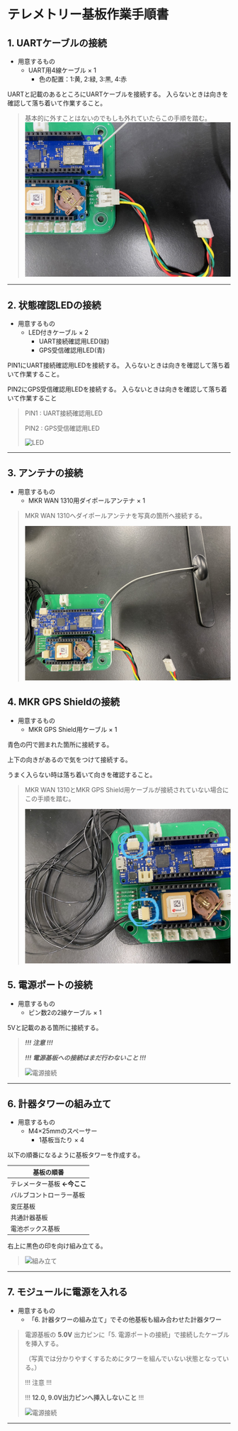 # テレメトリー基板作業手順書

## 1. UARTケーブルの接続
   - 用意するもの
     - UART用4線ケーブル × 1
       - 色の配置：1:黄, 2:緑, 3:黒, 4:赤

UARTと記載のあるところにUARTケーブルを接続する。
入らないときは向きを確認して落ち着いて作業すること。

> 基本的に外すことはないのでもしも外れていたらこの手順を踏む。
> ![UART](Manual_Telematar_UART.JPG "UARTケーブルの接続")
>
***

## 2. 状態確認LEDの接続
  - 用意するもの
    - LED付きケーブル × 2
      - UART接続確認用LED(緑)
      - GPS受信確認用LED(青)

PIN1にUART接続確認用LEDを接続する。
入らないときは向きを確認して落ち着いて作業すること。

PIN2にGPS受信確認用LEDを接続する。
入らないときは向きを確認して落ち着いて作業すること

> PIN1 : UART接続確認用LED
> 
> PIN2 : GPS受信確認用LED
> 
> ![LED](Manual_Telematar_LED.JPG "LEDの接続")
>
***

## 3. アンテナの接続
   - 用意するもの
     - MKR WAN 1310用ダイポールアンテナ × 1


> MKR WAN 1310へダイポールアンテナを写真の箇所へ接続する。
> 
> ![ダイポールアンテナ](Manual_Telematar_Antenna.JPG "ダイポールアンテナの接続")
>  

## 4. MKR GPS Shieldの接続
   - 用意するもの
     - MKR GPS Shield用ケーブル × 1

青色の円で囲まれた箇所に接続する。

上下の向きがあるので気をつけて接続する。

うまく入らない時は落ち着いて向きを確認すること。

> MKR WAN 1310とMKR GPS Shield用ケーブルが接続されていない場合にこの手順を踏む。
> 
> ![GPS](Manual_Telematar_GPS.JPG "MKR GPS ShieldとMKR WAN 1310の接続") 
> 

## 5. 電源ポートの接続
   - 用意するもの
     - ピン数2の2線ケーブル × 1

5Vと記載のある箇所に接続する。

> 
> 
> ***!!! 注意 !!!***
>
> ***!!! 電源基板への接続はまだ行わないこと !!!***
> 
> ![電源接続](Manual_Telematar_Power.JPG "電源接続")
>
***

## 6. 計器タワーの組み立て
   - 用意するもの
     - M4×25mmのスペーサー 
       - 1基板当たり × 4

以下の順番になるように基板タワーを作成する。

|基板の順番|
|-|
|テレメーター基板 **←今ここ**|
|バルブコントローラー基板|
|変圧基板|
|共通計器基板|
|電池ボックス基板|

右上に黒色の印を向け組み立てる。

> 
> ![組み立て](Manual_Telematar_Kumitate.JPG "計器タワーの組み立て")
>
***

## 7. モジュールに電源を入れる
  - 用意するもの
     - 「6. 計器タワーの組み立て」でその他基板も組み合わせた計器タワー

> 電源基板の **5.0V** 出力ピンに「5. 電源ポートの接続」で接続したケーブルを挿入する。
> 
> （写真では分かりやすくするためにタワーを組んでいない状態となっている。）
>
> !!! 注意 !!!
> 
> !!! **12.0, 9.0V出力ピンへ挿入しないこと** !!!
> 
> ![電源接続](Manual_Telematar_PowerConnect.JPG "電源接続")
>
***



